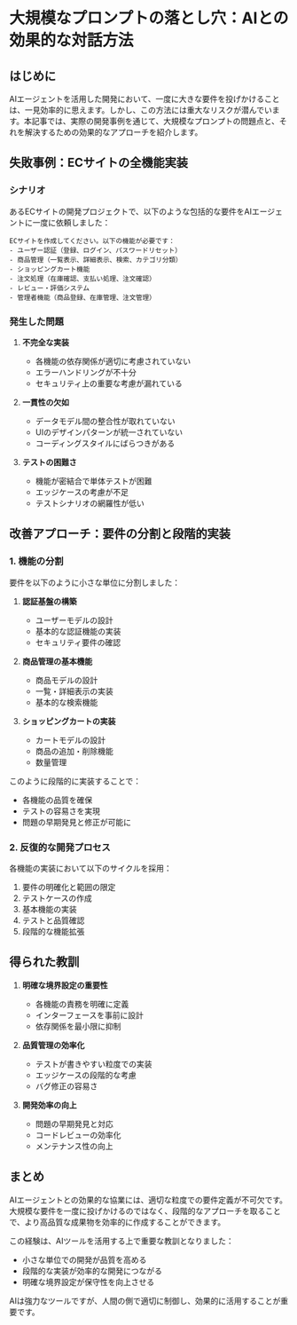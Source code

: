 # 大規模なプロンプトの落とし穴：AIとの効果的な対話方法

## はじめに

AIエージェントを活用した開発において、一度に大きな要件を投げかけることは、一見効率的に思えます。しかし、この方法には重大なリスクが潜んでいます。本記事では、実際の開発事例を通じて、大規模なプロンプトの問題点と、それを解決するための効果的なアプローチを紹介します。

## 失敗事例：ECサイトの全機能実装

### シナリオ

あるECサイトの開発プロジェクトで、以下のような包括的な要件をAIエージェントに一度に依頼しました：

```
ECサイトを作成してください。以下の機能が必要です：
- ユーザー認証（登録、ログイン、パスワードリセット）
- 商品管理（一覧表示、詳細表示、検索、カテゴリ分類）
- ショッピングカート機能
- 注文処理（在庫確認、支払い処理、注文確認）
- レビュー・評価システム
- 管理者機能（商品登録、在庫管理、注文管理）
```

### 発生した問題

1. **不完全な実装**
   - 各機能の依存関係が適切に考慮されていない
   - エラーハンドリングが不十分
   - セキュリティ上の重要な考慮が漏れている

2. **一貫性の欠如**
   - データモデル間の整合性が取れていない
   - UIのデザインパターンが統一されていない
   - コーディングスタイルにばらつきがある

3. **テストの困難さ**
   - 機能が密結合で単体テストが困難
   - エッジケースの考慮が不足
   - テストシナリオの網羅性が低い

## 改善アプローチ：要件の分割と段階的実装

### 1. 機能の分割

要件を以下のように小さな単位に分割しました：

1. **認証基盤の構築**
   - ユーザーモデルの設計
   - 基本的な認証機能の実装
   - セキュリティ要件の確認

2. **商品管理の基本機能**
   - 商品モデルの設計
   - 一覧・詳細表示の実装
   - 基本的な検索機能

3. **ショッピングカートの実装**
   - カートモデルの設計
   - 商品の追加・削除機能
   - 数量管理

このように段階的に実装することで：
- 各機能の品質を確保
- テストの容易さを実現
- 問題の早期発見と修正が可能に

### 2. 反復的な開発プロセス

各機能の実装において以下のサイクルを採用：

1. 要件の明確化と範囲の限定
2. テストケースの作成
3. 基本機能の実装
4. テストと品質確認
5. 段階的な機能拡張

## 得られた教訓

1. **明確な境界設定の重要性**
   - 各機能の責務を明確に定義
   - インターフェースを事前に設計
   - 依存関係を最小限に抑制

2. **品質管理の効率化**
   - テストが書きやすい粒度での実装
   - エッジケースの段階的な考慮
   - バグ修正の容易さ

3. **開発効率の向上**
   - 問題の早期発見と対応
   - コードレビューの効率化
   - メンテナンス性の向上

## まとめ

AIエージェントとの効果的な協業には、適切な粒度での要件定義が不可欠です。大規模な要件を一度に投げかけるのではなく、段階的なアプローチを取ることで、より高品質な成果物を効率的に作成することができます。

この経験は、AIツールを活用する上で重要な教訓となりました：
- 小さな単位での開発が品質を高める
- 段階的な実装が効率的な開発につながる
- 明確な境界設定が保守性を向上させる

AIは強力なツールですが、人間の側で適切に制御し、効果的に活用することが重要です。
